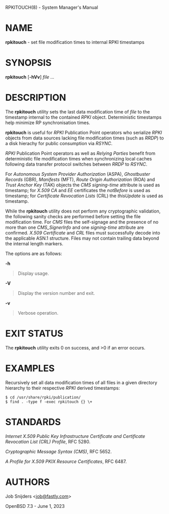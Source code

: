 RPKITOUCH(8) - System Manager's Manual

# NAME

**rpkitouch** - set file modification times to internal RPKI timestamps

# SYNOPSIS

**rpkitouch**
\[**-hVv**]
*file&nbsp;...*

# DESCRIPTION

The
**rpkitouch**
utility sets the last data modification time of
*file*
to the timestamp internal to the contained
*RPKI*
object.
Deterministic timestamps help minimize RP synchronisation times.

**rpkitouch**
is useful for
*RPKI*
Publication Point operators who serialize
*RPKI*
objects from data sources lacking file modification times (such as
*RRDP*)
to a disk hierachy for public consumption via
*RSYNC*.

*RPKI*
Publication Point operators as well as
*Relying Parties*
benefit from deterministic file modification times when synchronizing local
caches following data transfer protocol switches between
*RRDP*
to
*RSYNC*.

For
*Autonomous System Provider Authorization* (ASPA),
*Ghostbuster Records* (GBR),
*Manifests* (MFT),
*Route Origin Authorization* (ROA)
and
*Trust Anchor Key* (TAK)
objects the
*CMS signing-time*
attribute is used as timestamp; for
*X.509*
*CA*
and
*EE*
certificates the
*notBefore*
is used as timestamp; for
*Certificate Revocation Lists* (CRL)
the
*thisUpdate*
is used as timestamp.

While the
**rpkitouch**
utility does not perform any cryptographic validation, the following sanity
checks are performed before setting the file modification time.
For
*CMS*
files the self-signage and the presence of no more than one
*CMS\_SignerInfo*
and one
*signing-time*
attribute are confirmed.
*X.509*
*Certificate*
and
*CRL*
files must successfully decode into the applicable ASN.1 structure.
Files may not contain trailing data beyond the internal length markers.

The options are as follows:

**-h**

> Display usage.

**-V**

> Display the version number and exit.

**-v**

> Verbose operation.

# EXIT STATUS

The **rpkitouch** utility exits&#160;0 on success, and&#160;&gt;0 if an error occurs.

# EXAMPLES

Recursively set all data modification times of all files in a given directory
hierarchy to their respective
*RPKI*
derived timestamps:

	$ cd /usr/share/rpki/publication/
	$ find . -type f -exec rpkitouch {} \+

# STANDARDS

*Internet X.509 Public Key Infrastructure Certificate and Certificate Revocation List (CRL) Profile*,
RFC 5280.

*Cryptographic Message Syntax (CMS)*,
RFC 5652.

*A Profile for X.509 PKIX Resource Certificates*,
RFC 6487.

# AUTHORS

Job Snijders &lt;[job@fastly.com](mailto:job@fastly.com)&gt;

OpenBSD 7.3 - June 1, 2023
